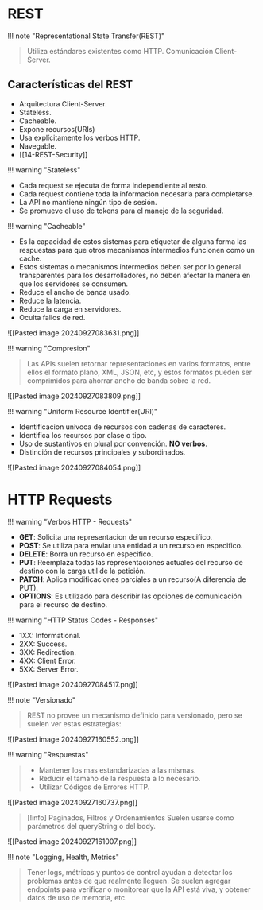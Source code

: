 # REST

!!! note "Representational State Transfer(REST)"
> Utiliza estándares existentes como HTTP.
> Comunicación Client-Server.

## Características del REST
- Arquitectura Client-Server.
- Stateless.
- Cacheable.
- Expone recursos(URIs)
- Usa explícitamente los verbos HTTP.
- Navegable.
- [[14-REST-Security]]


!!! warning "Stateless"

- Cada request se ejecuta de forma independiente al resto.
- Cada request contiene toda la información necesaria para completarse.
- La API no mantiene ningún tipo de sesión.
- Se promueve el uso de tokens para el manejo de la seguridad.


!!! warning "Cacheable"
- Es la capacidad de estos sistemas para etiquetar de alguna forma las respuestas para que otros mecanismos intermedios funcionen como un cache.
- Estos sistemas o mecanismos intermedios deben ser por lo general transparentes para los desarrolladores, no deben afectar la manera en que los servidores se consumen.
- Reduce el ancho de banda usado.
- Reduce la latencia.
- Reduce la carga en servidores.
- Oculta fallos de red.

![[Pasted image 20240927083631.png]]

!!! warning "Compresion"
> Las APIs suelen retornar representaciones en varios formatos, entre ellos el formato plano, XML, JSON, etc, y estos formatos pueden ser comprimidos para ahorrar ancho de banda sobre la red.

![[Pasted image 20240927083809.png]]



!!! warning "Uniform Resource Identifier(URI)"

- Identificacion univoca de recursos con cadenas de caracteres.
- Identifica los recursos por clase o tipo.
- Uso de sustantivos en plural por convención. **NO verbos**.
- Distinción de recursos principales y subordinados.

![[Pasted image 20240927084054.png]]


# HTTP Requests

!!! warning "Verbos HTTP - Requests"

- **GET**: Solicita una representacion de un recurso especifico.
- **POST**: Se utiliza para enviar una entidad a un recurso en especifico.
- **DELETE**: Borra un recurso en especifico.
- **PUT**: Reemplaza todas las representaciones actuales del recurso de destino con la carga util de la petición.
- **PATCH**: Aplica modificaciones parciales a un recurso(A diferencia de PUT).
- **OPTIONS**: Es utilizado para describir las opciones de comunicación para el recurso de destino.


!!! warning "HTTP Status Codes - Responses"

- 1XX: Informational.
- 2XX: Success.
- 3XX: Redirection.
- 4XX: Client Error.
- 5XX: Server Error.

![[Pasted image 20240927084517.png]]


!!! note "Versionado"
> REST no provee un mecanismo definido para versionado, pero se suelen ver estas estrategias:

![[Pasted image 20240927160552.png]]



!!! warning "Respuestas"
> - Mantener los mas estandarizadas a las mismas.
> - Reducir el tamaño de la respuesta a lo necesario.
> - Utilizar Códigos de Errores HTTP.

![[Pasted image 20240927160737.png]]


> [!info] Paginados, Filtros y Ordenamientos
> Suelen usarse como parámetros del queryString o del body.

![[Pasted image 20240927161007.png]]


!!! note "Logging, Health, Metrics"
> Tener logs, métricas y puntos de control ayudan a detectar los problemas antes de que realmente lleguen. 
> Se suelen agregar endpoints para verificar o monitorear que la API está viva, y obtener datos de uso de memoria, etc.
